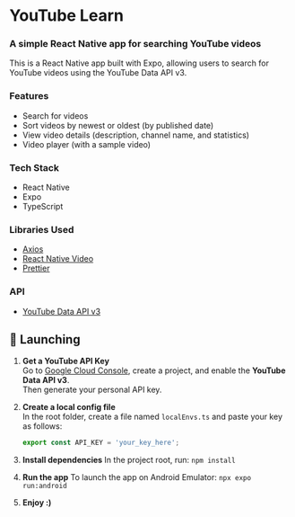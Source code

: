 # YouTube Learn

### A simple React Native app for searching YouTube videos

This is a React Native app built with Expo, allowing users to search for YouTube videos using the YouTube Data API v3.

### Features
- Search for videos
- Sort videos by newest or oldest (by published date)
- View video details (description, channel name, and statistics)
- Video player (with a sample video)


### Tech Stack
- React Native
- Expo
- TypeScript


### Libraries Used
- [Axios](https://axios-http.com/docs/intro)
- [React Native Video](https://docs.thewidlarzgroup.com/react-native-video)
- [Prettier](https://prettier.io/docs/configuration)


### API
- [YouTube Data API v3](https://developers.google.com/youtube/v3/docs)


## 🚀 Launching

1. **Get a YouTube API Key**  
   Go to [Google Cloud Console](https://console.cloud.google.com/welcome), create a project, and enable the **YouTube Data API v3**.  
   Then generate your personal API key.

2. **Create a local config file**  
   In the root folder, create a file named `localEnvs.ts` and paste your key as follows:

   ```ts
   export const API_KEY = 'your_key_here';

3. **Install dependencies**
   In the project root, run:
   ```npm install```

5. **Run the app**
   To launch the app on Android Emulator:
   ```npx expo run:android```

7. **Enjoy :)**

